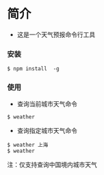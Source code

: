 # 简介
- 这是一个天气预报命令行工具

### 安装
```
$ npm install  -g
```

### 使用
- 查询当前城市天气命令
```
$ weather
```
- 查询指定城市天气命令
```
$ weather 上海
$ weather
```
注：仅支持查询中国境内城市天气